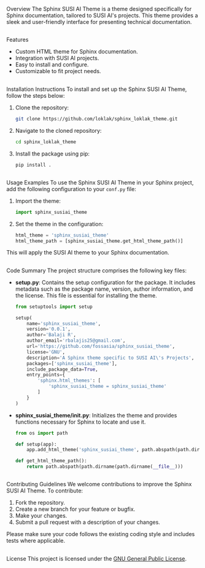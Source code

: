 
Overview
The Sphinx SUSI AI Theme is a theme designed specifically for Sphinx documentation, tailored to SUSI AI's projects. This theme provides a sleek and user-friendly interface for presenting technical documentation.

##
Features
- Custom HTML theme for Sphinx documentation.
- Integration with SUSI AI projects.
- Easy to install and configure.
- Customizable to fit project needs.

##
Installation Instructions
To install and set up the Sphinx SUSI AI Theme, follow the steps below:

1. Clone the repository:
    ```sh
    git clone https://github.com/loklak/sphinx_loklak_theme.git
    ```
2. Navigate to the cloned repository:
    ```sh
    cd sphinx_loklak_theme
    ```
3. Install the package using pip:
    ```sh
    pip install .
    ```

##
Usage Examples
To use the Sphinx SUSI AI Theme in your Sphinx project, add the following configuration to your `conf.py` file:

1. Import the theme:
    ```python
    import sphinx_susiai_theme
    ```
2. Set the theme in the configuration:
    ```python
    html_theme = 'sphinx_susiai_theme'
    html_theme_path = [sphinx_susiai_theme.get_html_theme_path()]
    ```

This will apply the SUSI AI theme to your Sphinx documentation.

##
Code Summary
The project structure comprises the following key files:

- **setup.py**: Contains the setup configuration for the package. It includes metadata such as the package name, version, author information, and the license. This file is essential for installing the theme.
    ```python
    from setuptools import setup

    setup(
        name='sphinx_susiai_theme',
        version='0.0.1',
        author='Balaji R',
        author_email='rbalajis25@gmail.com',
        url='https://github.com/fossasia/sphinx_susiai_theme',
        license='GNU',
        description='A Sphinx theme specific to SUSI AI\'s Projects',
        packages=['sphinx_susiai_theme'],
        include_package_data=True,
        entry_points={
            'sphinx.html_themes': [
                'sphinx_susiai_theme = sphinx_susiai_theme'
            ]
        }
    )
    ```

- **sphinx_susiai_theme/__init__.py**: Initializes the theme and provides functions necessary for Sphinx to locate and use it.
    ```python
    from os import path

    def setup(app):
        app.add_html_theme('sphinx_susiai_theme', path.abspath(path.dirname(__file__)))

    def get_html_theme_path():
        return path.abspath(path.dirname(path.dirname(__file__)))
    ```

##
Contributing Guidelines
We welcome contributions to improve the Sphinx SUSI AI Theme. To contribute:

1. Fork the repository.
2. Create a new branch for your feature or bugfix.
3. Make your changes.
4. Submit a pull request with a description of your changes.

Please make sure your code follows the existing coding style and includes tests where applicable.

##
License
This project is licensed under the [GNU General Public License](https://www.gnu.org/licenses/gpl-3.0.en.html).
```